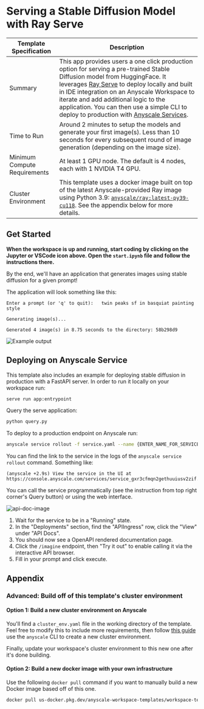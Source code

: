 # Serving a Stable Diffusion Model with Ray Serve

| Template Specification | Description |
| ---------------------- | ----------- |
| Summary | This app provides users a one click production option for serving a pre-trained Stable Diffusion model from HuggingFace.  It leverages [Ray Serve](https://docs.ray.io/en/latest/serve/index.html) to deploy locally and built in IDE integration on an Anyscale Workspace to iterate and add additional logic to the application. You can then use a simple CLI to deploy to production with [Anyscale Services](https://docs.anyscale.com/productionize/services/get-started). |
| Time to Run | Around 2 minutes to setup the models and generate your first image(s). Less than 10 seconds for every subsequent round of image generation (depending on the image size). |
| Minimum Compute Requirements | At least 1 GPU node. The default is 4 nodes, each with 1 NVIDIA T4 GPU. |
| Cluster Environment | This template uses a docker image built on top of the latest Anyscale-provided Ray image using Python 3.9: [`anyscale/ray:latest-py39-cu118`](https://docs.anyscale.com/reference/base-images/overview). See the appendix below for more details. |

## Get Started

**When the workspace is up and running, start coding by clicking on the Jupyter or VSCode icon above. Open the `start.ipynb` file and follow the instructions there.**

By the end, we'll have an application that generates images using stable diffusion for a given prompt!

The application will look something like this:

```text
Enter a prompt (or 'q' to quit):   twin peaks sf in basquiat painting style

Generating image(s)...

Generated 4 image(s) in 8.75 seconds to the directory: 58b298d9
```

![Example output](https://github-production-user-asset-6210df.s3.amazonaws.com/3887863/239090189-dc1f1b7b-2fa0-4886-ae12-ca5d35b8ebc9.png)

## Deploying on Anyscale Service

This template also includes an example for deploying stable diffusion in production with a FastAPI server. In order to run it locally on your workspace run:

```bash
serve run app:entrypoint
```

Query the serve application:

```bash
python query.py
```

To deploy to a production endpoint on Anyscale run:

```bash
anyscale service rollout -f service.yaml --name {ENTER_NAME_FOR_SERVICE}
```

You can find the link to the service in the logs of the `anyscale service rollout` command. Something like:

```
(anyscale +2.9s) View the service in the UI at https://console.anyscale.com/services/service_gxr3cfmqn2gethuuiusv2zif.
```

You can call the service programmatically (see the instruction from top right corner's Query button) or using the web interface.

![api-doc-image](https://user-images.githubusercontent.com/21118851/204909023-9e3fac37-40c0-44e3-bfe0-4db502e30c2e.png)

1. Wait for the service to be in a "Running" state.
2. In the "Deployments" section, find the "APIIngress" row, click the "View" under "API Docs".
3. You should now see a OpenAPI rendered documentation page.
4. Click the `/imagine` endpoint, then "Try it out" to enable calling it via the interactive API browser.
5. Fill in your prompt and click execute.

## Appendix

### Advanced: Build off of this template's cluster environment

#### Option 1: Build a new cluster environment on Anyscale

You'll find a `cluster_env.yaml` file in the working directory of the template. Feel free to modify this to include more requirements, then follow [this guide](https://docs.anyscale.com/configure/dependency-management/cluster-environments#creating-a-cluster-environment) use the `anyscale` CLI to create a new cluster environment.

Finally, update your workspace's cluster environment to this new one after it's done building.

#### Option 2: Build a new docker image with your own infrastructure

Use the following `docker pull` command if you want to manually build a new Docker image based off of this one.

```bash
docker pull us-docker.pkg.dev/anyscale-workspace-templates/workspace-templates/serve-stable-diffusion-model-ray-serve:latest
```
